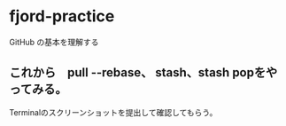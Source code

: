 # fjord-practice
GitHub の基本を理解する

## これから　pull --rebase、 stash、stash popをやってみる。
Terminalのスクリーンショットを提出して確認してもらう。
